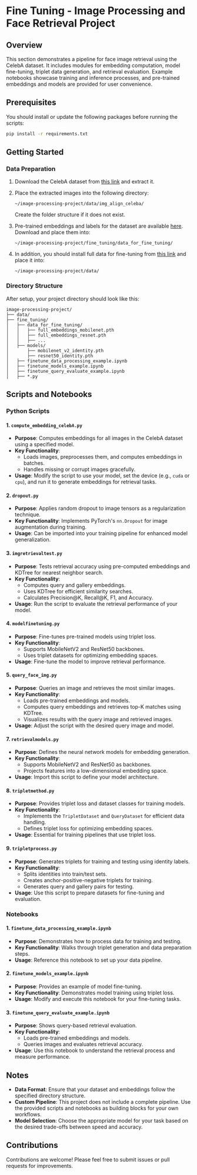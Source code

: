 # Fine Tuning - Image Processing and Face Retrieval Project

## Overview
This section demonstrates a pipeline for face image retrieval using the CelebA dataset. It includes modules for embedding computation, model fine-tuning, triplet data generation, and retrieval evaluation. Example notebooks showcase training and inference processes, and pre-trained embeddings and models are provided for user convenience.

## Prerequisites

You should install or update the following packages before running the scripts:
```bash
pip install -r requirements.txt
```

## Getting Started
### Data Preparation
1. Download the CelebA dataset from [this link](https://www.kaggle.com/datasets/phtrngl/imageceleba) and extract it.
2. Place the extracted images into the following directory:
   ```
   ~/image-processing-project/data/img_align_celeba/
   ```
   Create the folder structure if it does not exist.

3. Pre-trained embeddings and labels for the dataset are available [here](https://drive.google.com/drive/u/3/folders/1ut9KtKUNWa3krGMpkcFLKpsi_yxESeNo). Download and place them into:
   ```
   ~/image-processing-project/fine_tuning/data_for_fine_tuning/
   ```

4. In addition, you should install full data for fine-tuning from [this link](https://mmlab.ie.cuhk.edu.hk/projects/CelebA.html) and place it into:
   ```
   ~/image-processing-project/data/
   ```

### Directory Structure
After setup, your project directory should look like this:
```
image-processing-project/
├── data/
├── fine_tuning/
│   ├── data_for_fine_tuning/
│   │   ├── full_embeddings_mobilenet.pth
│   │   ├── full_embeddings_resnet.pth
│   │   ├── ...
│   ├── models/
│       ├── mobilenet_v2_identity.pth
│       ├── resnet50_identity.pth
│   ├── finetune_data_processing_example.ipynb
│   ├── finetune_models_example.ipynb
│   ├── finetune_query_evaluate_example.ipynb
│   ├── *.py
```

## Scripts and Notebooks

### Python Scripts

#### 1. `compute_embedding_celebA.py`
- **Purpose**: Computes embeddings for all images in the CelebA dataset using a specified model.
- **Key Functionality**:
  - Loads images, preprocesses them, and computes embeddings in batches.
  - Handles missing or corrupt images gracefully.
- **Usage**: Modify the script to use your model, set the device (e.g., `cuda` or `cpu`), and run it to generate embeddings for retrieval tasks.

#### 2. `dropout.py`
- **Purpose**: Applies random dropout to image tensors as a regularization technique.
- **Key Functionality**: Implements PyTorch's `nn.Dropout` for image augmentation during training.
- **Usage**: Can be imported into your training pipeline for enhanced model generalization.

#### 3. `imgretrievaltest.py`
- **Purpose**: Tests retrieval accuracy using pre-computed embeddings and KDTree for nearest neighbor search.
- **Key Functionality**:
  - Computes query and gallery embeddings.
  - Uses KDTree for efficient similarity searches.
  - Calculates Precision@K, Recall@K, F1, and Accuracy.
- **Usage**: Run the script to evaluate the retrieval performance of your model.

#### 4. `modelfinetuning.py`
- **Purpose**: Fine-tunes pre-trained models using triplet loss.
- **Key Functionality**:
  - Supports MobileNetV2 and ResNet50 backbones.
  - Uses triplet datasets for optimizing embedding spaces.
- **Usage**: Fine-tune the model to improve retrieval performance.

#### 5. `query_face_img.py`
- **Purpose**: Queries an image and retrieves the most similar images.
- **Key Functionality**:
  - Loads pre-trained embeddings and models.
  - Computes query embeddings and retrieves top-K matches using KDTree.
  - Visualizes results with the query image and retrieved images.
- **Usage**: Adjust the script with the desired query image and model.

#### 7. `retrievalmodels.py`
- **Purpose**: Defines the neural network models for embedding generation.
- **Key Functionality**:
  - Supports MobileNetV2 and ResNet50 as backbones.
  - Projects features into a low-dimensional embedding space.
- **Usage**: Import this script to define your model architecture.

#### 8. `tripletmethod.py`
- **Purpose**: Provides triplet loss and dataset classes for training models.
- **Key Functionality**:
  - Implements the `TripletDataset` and `QueryDataset` for efficient data handling.
  - Defines triplet loss for optimizing embedding spaces.
- **Usage**: Essential for training pipelines that use triplet loss.

#### 9. `tripletprocess.py`
- **Purpose**: Generates triplets for training and testing using identity labels.
- **Key Functionality**:
  - Splits identities into train/test sets.
  - Creates anchor-positive-negative triplets for training.
  - Generates query and gallery pairs for testing.
- **Usage**: Use this script to prepare datasets for fine-tuning and evaluation.

### Notebooks

#### 1. `finetune_data_processing_example.ipynb`
- **Purpose**: Demonstrates how to process data for training and testing.
- **Key Functionality**: Walks through triplet generation and data preparation steps.
- **Usage**: Reference this notebook to set up your data pipeline.

#### 2. `finetune_models_example.ipynb`
- **Purpose**: Provides an example of model fine-tuning.
- **Key Functionality**: Demonstrates model training using triplet loss.
- **Usage**: Modify and execute this notebook for your fine-tuning tasks.

#### 3. `finetune_query_evaluate_example.ipynb`
- **Purpose**: Shows query-based retrieval evaluation.
- **Key Functionality**:
  - Loads pre-trained embeddings and models.
  - Queries images and evaluates retrieval accuracy.
- **Usage**: Use this notebook to understand the retrieval process and measure performance.

## Notes
- **Data Format**: Ensure that your dataset and embeddings follow the specified directory structure.
- **Custom Pipeline**: This project does not include a complete pipeline. Use the provided scripts and notebooks as building blocks for your own workflows.
- **Model Selection**: Choose the appropriate model for your task based on the desired trade-offs between speed and accuracy.

## Contributions
Contributions are welcome! Please feel free to submit issues or pull requests for improvements.
